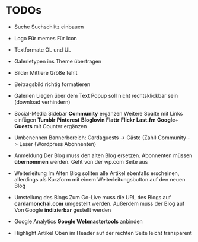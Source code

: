 TODOs
=====

- Suche
Suchschlitz einbauen

- Logo
Für memes
Für Icon

- Textformate
OL und UL

- Galerietypen
ins Theme übertragen

- Bilder
Mittlere Größe fehlt

- Beitragsbild
richtig formatieren

- Galerien
Liegen über dem Text
Popup soll nicht rechtsklickbar sein (download verhindern)


- Social-Media Sidebar
__Community__ ergänzen
Weitere Spalte mit Links einfügen
__Tumblr__
__Pinterest__
__Bloglovin__
__Flattr__
__Flickr__
__Last.fm__
__Google+__
__Guests__ mit Counter ergänzen

- Umbenennen Bannerbereich:
Cardaguests -> Gäste (Zahl)
Community -> Leser (Wordpress Abonnenten)

- Anmeldung
Der Blog muss den alten Blog ersetzen. Abonnenten müssen __übernommen__ werden.
Geht von der wp.com Seite aus

- Weiterleitung
Im Alten Blog sollten alle Artikel ebenfalls erscheinen, allerdings als Kurzform mit
einem Weiterleitungsbutton auf den neuen Blog

- Umstellung des Blogs
Zum Go-Live muss die URL des Blogs auf __cardamonchai.com__ umgestellt werden.
Außerdem muss der Blog auf Von Google __indizierbar__ gestellt werden

- Google Analytics
__Google Webmastertools__ anbinden

- Highlight Artikel
Oben im Header auf der rechten Seite leicht transparent
